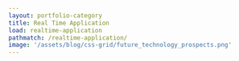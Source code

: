 ```yaml
---
layout: portfolio-category
title: Real Time Application
load: realtime-application
pathmatch: /realtime-application/
image: '/assets/blog/css-grid/future_technology_prospects.png'
---
```


